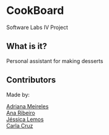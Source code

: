 # CookBoard
Software Labs IV Project

## What is it?
Personal assistant for making desserts

## Contributors
Made by:

[Adriana Meireles](https://github.com/Oitenta) <br />
[Ana Ribeiro](https://github.com/anaribeiro142) <br />
[Jéssica Lemos](https://github.com/jessicalemos) <br />
[Carla Cruz](https://github.com/CarlaCruz146) <br />
